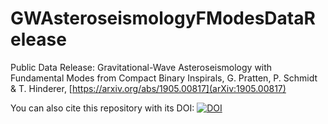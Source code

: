 # GWAsteroseismologyFModesDataRelease
Public Data Release: Gravitational-Wave Asteroseismology with Fundamental Modes from Compact Binary Inspirals, G. Pratten, P. Schmidt & T. Hinderer, [https://arxiv.org/abs/1905.00817](arXiv:1905.00817)

You can also cite this repository with its DOI: [![DOI](https://zenodo.org/badge/DOI/10.5281/zenodo.3634938.svg)](https://doi.org/10.5281/zenodo.3634938)











